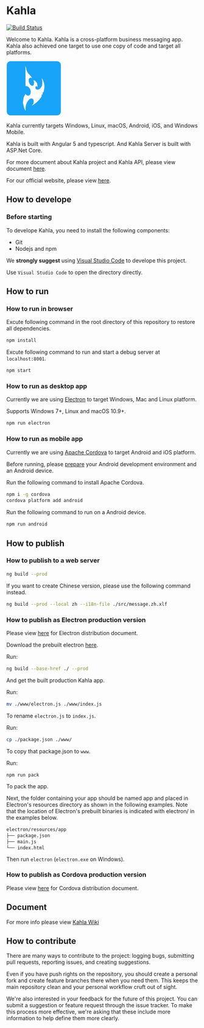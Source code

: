 # Kahla

[![Build Status](https://travis-ci.org/AiursoftWeb/Kahla.App.svg?branch=master)](https://travis-ci.org/AiursoftWeb/Kahla.App)

Welcome to Kahla. Kahla is a cross-platform business messaging app. Kahla also achieved one target to use one copy of code and target all platforms.

![KahlaLogo](./src/assets/144x144.png)

Kahla currently targets Windows, Linux, macOS, Android, iOS, and Windows Mobile.

Kahla is built with Angular 5 and typescript. And Kahla Server is built with ASP.Net Core.

For more document about Kahla project and Kahla API, please view document [here](https://wiki.aiursoft.com/ReadDoc/Kahla/What%20is%20Kahla.md).

For our official website, please view [here](https://kahla.aiursoft.com).

## How to develope

### Before starting

To develope Kahla, you need to install the following components:

* Git
* Nodejs and npm

We **strongly suggest** using [Visual Studio Code](https://code.visualstudio.com/) to develope this project.

Use `Visual Studio Code` to open the directory directly.

## How to run

### How to run in browser

Excute following command in the root directory of this repository to restore all dependencies.

```bash
npm install
```

Excute following command to run and start a debug server at `localhost:8001`.

```bash
npm start
```

### How to run as desktop app

Currently we are using [Electron](https://electron.atom.io/) to target Windows, Mac and Linux platform.

Supports Windows 7+, Linux and macOS 10.9+.

```bash
npm run electron
```

### How to run as mobile app

Currently we are using [Apache Cordova](https://cordova.apache.org/) to target Android and iOS platform.

Before running, please [prepare](https://cordova.apache.org/docs/en/latest/guide/platforms/android/index.html) your Android development environment and an Android device.

Run the following command to install Apache Cordova.

```bash
npm i -g cordova
cordova platform add android
```

Run the following command to run on a Android device.

```bash
npm run android
```

## How to publish

### How to publish to a web server

```bash
ng build --prod
```

If you want to create Chinese version, please use the following command instead.

```bash
ng build --prod --local zh --i18n-file ./src/message.zh.xlf
```

### How to publish as Electron production version

Please view [here](https://electron.atom.io/docs/tutorial/application-distribution/) for Electron distribution document.

Download the prebuilt electron [here](https://github.com/electron/electron/releases).

Run:

```bash
ng build --base-href ./ --prod
```

And get the built production Kahla app.

Run:

```bash
mv ./www/electron.js ./www/index.js
```

To rename `electron.js` to `index.js`.

Run:

```bash
cp ./package.json ./www/
```

To copy that package.json to `www`.

Run:

```
npm run pack
```

To pack the app.

Next, the folder containing your app should be named app and placed in Electron's resources directory as shown in the following examples. Note that the location of Electron's prebuilt binaries is indicated with electron/ in the examples below.

    electron/resources/app
    ├── package.json
    ├── main.js
    └── index.html

Then run `electron` (`electron.exe` on Windows).

### How to publish as Cordova production version

Please view [here](https://cordova.apache.org/docs/en/latest/guide/platforms/android/index.html) for Cordova distribution document.

## Document

For more info please view [Kahla Wiki](https://wiki.aiursoft.com/ReadDoc/Kahla/What%20is%20Kahla.md)

## How to contribute

There are many ways to contribute to the project: logging bugs, submitting pull requests, reporting issues, and creating suggestions.

Even if you have push rights on the repository, you should create a personal fork and create feature branches there when you need them. This keeps the main repository clean and your personal workflow cruft out of sight.

We're also interested in your feedback for the future of this project. You can submit a suggestion or feature request through the issue tracker. To make this process more effective, we're asking that these include more information to help define them more clearly.
